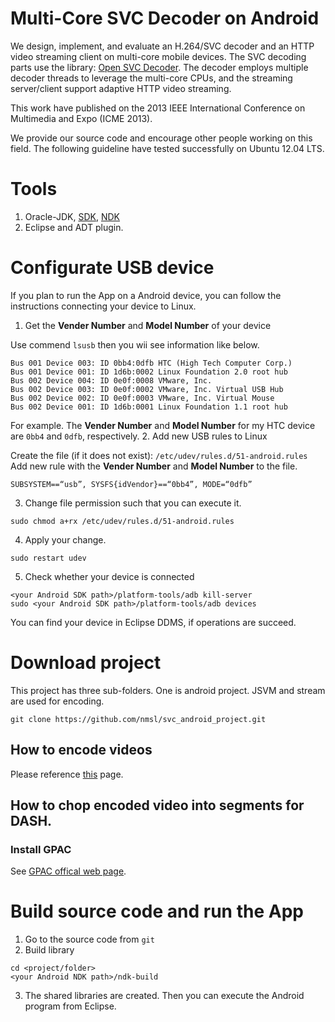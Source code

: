 Multi-Core SVC Decoder on Android
==============

We design, implement, and evaluate an H.264/SVC decoder and an HTTP video streaming client on multi-core mobile devices.
The SVC decoding parts use the library: [Open SVC Decoder](http://sourceforge.net/projects/opensvcdecoder/).
The decoder employs multiple decoder threads to leverage the multi-core CPUs, and the streaming server/client support adaptive HTTP video streaming.

This work have published on the 2013 IEEE International Conference on Multimedia and Expo (ICME 2013).

We provide our source code and encourage other people working on this field.
The following guideline have tested successfully on Ubuntu 12.04 LTS.

# Tools
1. Oracle-JDK, [SDK](http://developer.android.com/sdk/index.html), [NDK](http://developer.android.com/tools/sdk/ndk/index.html)
2. Eclipse and ADT plugin.

# Configurate USB device
If you plan to run the App on a Android device, you can follow the instructions connecting your device to Linux. 

1. Get the **Vender Number** and **Model Number** of your device

  Use commend `lsusb` then you wii see information like below. 
  
  ````
  Bus 001 Device 003: ID 0bb4:0dfb HTC (High Tech Computer Corp.) 
  Bus 001 Device 001: ID 1d6b:0002 Linux Foundation 2.0 root hub
  Bus 002 Device 004: ID 0e0f:0008 VMware, Inc. 
  Bus 002 Device 003: ID 0e0f:0002 VMware, Inc. Virtual USB Hub
  Bus 002 Device 002: ID 0e0f:0003 VMware, Inc. Virtual Mouse
  Bus 002 Device 001: ID 1d6b:0001 Linux Foundation 1.1 root hub
  ````
  For example. The **Vender Number** and **Model Number** for my HTC device are `0bb4` and `0dfb`, respectively.
2. Add new USB rules to Linux 

  Create the file (if it does not exist): `/etc/udev/rules.d/51-android.rules`
  Add new rule with the **Vender Number** and **Model Number** to the file.
  ````
  SUBSYSTEM==“usb”, SYSFS{idVendor}==“0bb4”, MODE=“0dfb”
  ````
3. Change file permission such that you can execute it.

  ````
  sudo chmod a+rx /etc/udev/rules.d/51-android.rules
  ````
4. Apply your change.

  ````
  sudo restart udev
  ````
5. Check whether your device is connected

  ````
  <your Android SDK path>/platform-tools/adb kill-server 
  sudo <your Android SDK path>/platform-tools/adb devices
  ````
  You can find your device in Eclipse DDMS, if operations are succeed.
  
# Download project
This project has three sub-folders. One is android project. JSVM and stream are used for encoding.

`git clone https://github.com/nmsl/svc_android_project.git`

## How to encode videos
Please reference [this](stream/) page.

## How to chop encoded video into segments for DASH.

### Install GPAC
See [GPAC offical web page](http://gpac.wp.mines-telecom.fr/downloads/).

### 

  
# Build source code and run the App
1. Go to the source code from `git`
2. Build library

  ````
  cd <project/folder>
  <your Android NDK path>/ndk-build 
  ````
3. The shared libraries are created. Then you can execute the Android program from Eclipse.

